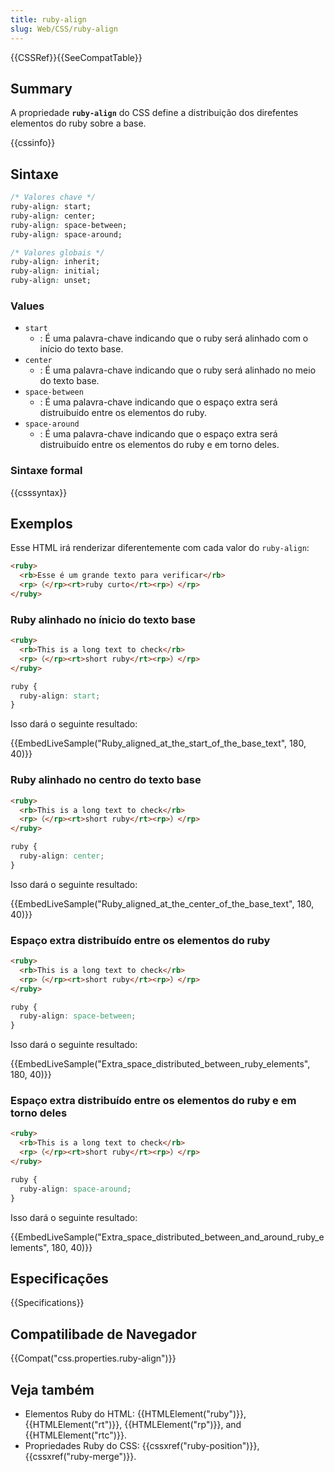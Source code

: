 ```yaml
---
title: ruby-align
slug: Web/CSS/ruby-align
---
```


{{CSSRef}}{{SeeCompatTable}}

## Summary

A propriedade **`ruby-align`** do CSS define a distribuição dos direfentes elementos do ruby sobre a base.

{{cssinfo}}

## Sintaxe

```css
/* Valores chave */
ruby-align: start;
ruby-align: center;
ruby-align: space-between;
ruby-align: space-around;

/* Valores globais */
ruby-align: inherit;
ruby-align: initial;
ruby-align: unset;
```

### Values

- `start`
  - : É uma palavra-chave indicando que o ruby será alinhado com o início do texto base.
- `center`
  - : É uma palavra-chave indicando que o ruby será alinhado no meio do texto base.
- `space-between`
  - : É uma palavra-chave indicando que o espaço extra será distruibuído entre os elementos do ruby.
- `space-around`
  - : É uma palavra-chave indicando que o espaço extra será distruibuído entre os elementos do ruby e em torno deles.

### Sintaxe formal

{{csssyntax}}

## Exemplos

Esse HTML irá renderizar diferentemente com cada valor do `ruby-align`:

```html
<ruby>
  <rb>Esse é um grande texto para verificar</rb>
  <rp>（</rp><rt>ruby curto</rt><rp>）</rp>
</ruby>
```

### Ruby alinhado no ínicio do texto base

```html
<ruby>
  <rb>This is a long text to check</rb>
  <rp>（</rp><rt>short ruby</rt><rp>）</rp>
</ruby>
```

```css
ruby {
  ruby-align: start;
}
```

Isso dará o seguinte resultado:

{{EmbedLiveSample("Ruby_aligned_at_the_start_of_the_base_text", 180, 40)}}

### Ruby alinhado no centro do texto base

```html
<ruby>
  <rb>This is a long text to check</rb>
  <rp>（</rp><rt>short ruby</rt><rp>）</rp>
</ruby>
```

```css
ruby {
  ruby-align: center;
}
```

Isso dará o seguinte resultado:

{{EmbedLiveSample("Ruby_aligned_at_the_center_of_the_base_text", 180, 40)}}

### Espaço extra distribuído entre os elementos do ruby

```html
<ruby>
  <rb>This is a long text to check</rb>
  <rp>（</rp><rt>short ruby</rt><rp>）</rp>
</ruby>
```

```css
ruby {
  ruby-align: space-between;
}
```

Isso dará o seguinte resultado:

{{EmbedLiveSample("Extra_space_distributed_between_ruby_elements", 180, 40)}}

### Espaço extra distribuído entre os elementos do ruby e em torno deles

```html
<ruby>
  <rb>This is a long text to check</rb>
  <rp>（</rp><rt>short ruby</rt><rp>）</rp>
</ruby>
```

```css
ruby {
  ruby-align: space-around;
}
```

Isso dará o seguinte resultado:

{{EmbedLiveSample("Extra_space_distributed_between_and_around_ruby_elements", 180, 40)}}

## Especificações

{{Specifications}}

## Compatilibade de Navegador

{{Compat("css.properties.ruby-align")}}

## Veja também

- Elementos Ruby do HTML: {{HTMLElement("ruby")}}, {{HTMLElement("rt")}}, {{HTMLElement("rp")}}, and {{HTMLElement("rtc")}}.
- Propriedades Ruby do CSS: {{cssxref("ruby-position")}}, {{cssxref("ruby-merge")}}.
